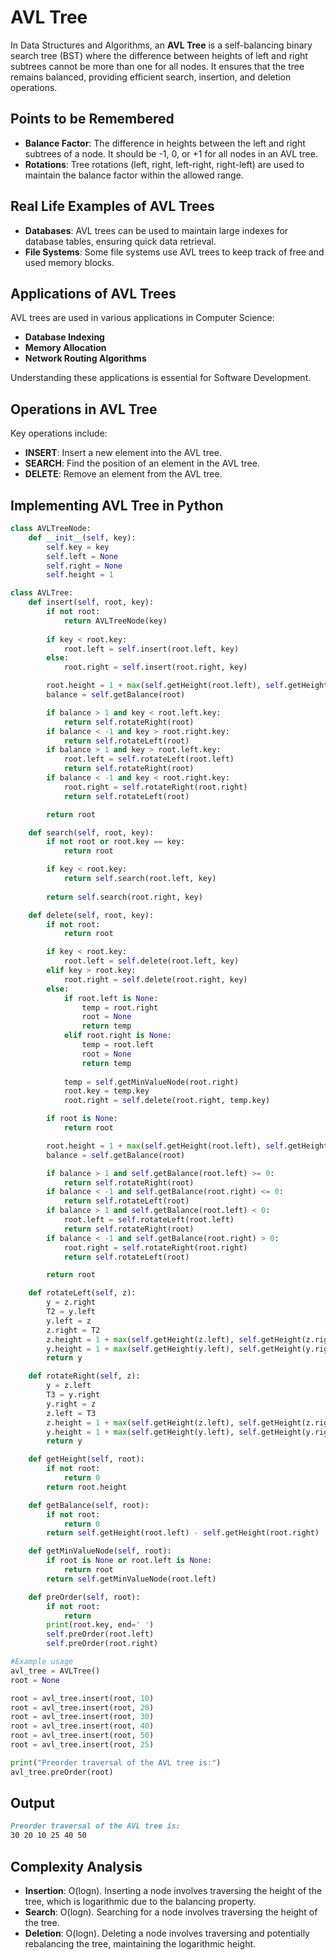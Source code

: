 # AVL Tree

In Data Structures and Algorithms, an **AVL Tree** is a self-balancing binary search tree (BST) where the difference between heights of left and right subtrees cannot be more than one for all nodes. It ensures that the tree remains balanced, providing efficient search, insertion, and deletion operations.

## Points to be Remembered

- **Balance Factor**: The difference in heights between the left and right subtrees of a node. It should be -1, 0, or +1 for all nodes in an AVL tree.
- **Rotations**: Tree rotations (left, right, left-right, right-left) are used to maintain the balance factor within the allowed range.

## Real Life Examples of AVL Trees

- **Databases**: AVL trees can be used to maintain large indexes for database tables, ensuring quick data retrieval.
- **File Systems**: Some file systems use AVL trees to keep track of free and used memory blocks.

## Applications of AVL Trees

AVL trees are used in various applications in Computer Science:

- **Database Indexing**
- **Memory Allocation**
- **Network Routing Algorithms**

Understanding these applications is essential for Software Development.

## Operations in AVL Tree

Key operations include:

- **INSERT**: Insert a new element into the AVL tree.
- **SEARCH**: Find the position of an element in the AVL tree.
- **DELETE**: Remove an element from the AVL tree.

## Implementing AVL Tree in Python

```python
class AVLTreeNode:
    def __init__(self, key):
        self.key = key
        self.left = None
        self.right = None
        self.height = 1

class AVLTree:
    def insert(self, root, key):
        if not root:
            return AVLTreeNode(key)
        
        if key < root.key:
            root.left = self.insert(root.left, key)
        else:
            root.right = self.insert(root.right, key)

        root.height = 1 + max(self.getHeight(root.left), self.getHeight(root.right))
        balance = self.getBalance(root)

        if balance > 1 and key < root.left.key:
            return self.rotateRight(root)
        if balance < -1 and key > root.right.key:
            return self.rotateLeft(root)
        if balance > 1 and key > root.left.key:
            root.left = self.rotateLeft(root.left)
            return self.rotateRight(root)
        if balance < -1 and key < root.right.key:
            root.right = self.rotateRight(root.right)
            return self.rotateLeft(root)

        return root

    def search(self, root, key):
        if not root or root.key == key:
            return root

        if key < root.key:
            return self.search(root.left, key)
        
        return self.search(root.right, key)

    def delete(self, root, key):
        if not root:
            return root

        if key < root.key:
            root.left = self.delete(root.left, key)
        elif key > root.key:
            root.right = self.delete(root.right, key)
        else:
            if root.left is None:
                temp = root.right
                root = None
                return temp
            elif root.right is None:
                temp = root.left
                root = None
                return temp
            
            temp = self.getMinValueNode(root.right)
            root.key = temp.key
            root.right = self.delete(root.right, temp.key)

        if root is None:
            return root

        root.height = 1 + max(self.getHeight(root.left), self.getHeight(root.right))
        balance = self.getBalance(root)

        if balance > 1 and self.getBalance(root.left) >= 0:
            return self.rotateRight(root)
        if balance < -1 and self.getBalance(root.right) <= 0:
            return self.rotateLeft(root)
        if balance > 1 and self.getBalance(root.left) < 0:
            root.left = self.rotateLeft(root.left)
            return self.rotateRight(root)
        if balance < -1 and self.getBalance(root.right) > 0:
            root.right = self.rotateRight(root.right)
            return self.rotateLeft(root)

        return root

    def rotateLeft(self, z):
        y = z.right
        T2 = y.left
        y.left = z
        z.right = T2
        z.height = 1 + max(self.getHeight(z.left), self.getHeight(z.right))
        y.height = 1 + max(self.getHeight(y.left), self.getHeight(y.right))
        return y

    def rotateRight(self, z):
        y = z.left
        T3 = y.right
        y.right = z
        z.left = T3
        z.height = 1 + max(self.getHeight(z.left), self.getHeight(z.right))
        y.height = 1 + max(self.getHeight(y.left), self.getHeight(y.right))
        return y

    def getHeight(self, root):
        if not root:
            return 0
        return root.height

    def getBalance(self, root):
        if not root:
            return 0
        return self.getHeight(root.left) - self.getHeight(root.right)

    def getMinValueNode(self, root):
        if root is None or root.left is None:
            return root
        return self.getMinValueNode(root.left)

    def preOrder(self, root):
        if not root:
            return
        print(root.key, end=' ')
        self.preOrder(root.left)
        self.preOrder(root.right)

#Example usage
avl_tree = AVLTree()
root = None

root = avl_tree.insert(root, 10)
root = avl_tree.insert(root, 20)
root = avl_tree.insert(root, 30)
root = avl_tree.insert(root, 40)
root = avl_tree.insert(root, 50)
root = avl_tree.insert(root, 25)

print("Preorder traversal of the AVL tree is:")
avl_tree.preOrder(root)
```

## Output

```markdown
Preorder traversal of the AVL tree is:
30 20 10 25 40 50
```

## Complexity Analysis

- **Insertion**: O(logn). Inserting a node involves traversing the height of the tree, which is logarithmic due to the balancing property.
- **Search**: O(logn). Searching for a node involves traversing the height of the tree.
- **Deletion**: O(log⁡n). Deleting a node involves traversing and potentially rebalancing the tree, maintaining the logarithmic height.